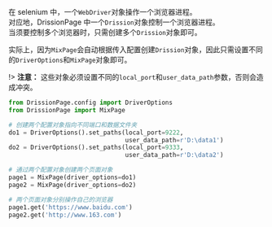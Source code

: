 在 selenium 中，一个`WebDriver`对象操作一个浏览器进程。  
对应地，DrissionPage 中一个`Drission`对象控制一个浏览器进程。  
当须要控制多个浏览器时，只需创建多个`Drission`对象即可。

实际上，因为`MixPage`会自动根据传入配置创建`Drission`对象，因此只需设置不同的`DriverOptions`和`MixPage`对象即可。

!> **注意：** 这些对象必须设置不同的`local_port`和`user_data_path`参数，否则会造成冲突。

```python
from DrissionPage.config import DriverOptions
from DrissionPage import MixPage

# 创建两个配置对象指向不同端口和数据文件夹
do1 = DriverOptions().set_paths(local_port=9222,
                                user_data_path=r'D:\data1')
do2 = DriverOptions().set_paths(local_port=9333,
                                user_data_path=r'D:\data2')

# 通过两个配置对象创建两个页面对象
page1 = MixPage(driver_options=do1)
page2 = MixPage(driver_options=do2)

# 两个页面对象分别操作自己的浏览器
page1.get('https://www.baidu.com')
page2.get('http://www.163.com')
```

